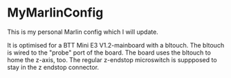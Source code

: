 # MyMarlinConfig
This is my personal Marlin config which I will update.

It is optimised for a BTT Mini E3 V1.2-mainboard with a bltouch. The bltouch is wired
to the "probe" port of the board. The board uses the bltouch to home the z-axis, too.
The regular z-endstop microswitch is suppposed to stay in the z endstop connector.
